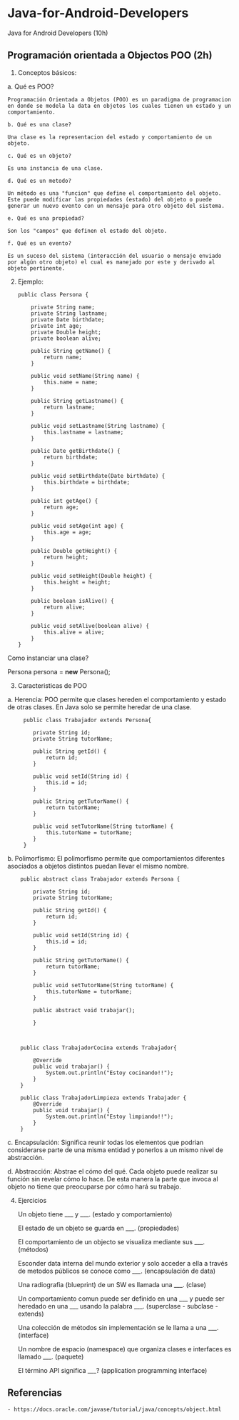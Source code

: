 # Java-for-Android-Developers
Java for Android Developers (10h)
 
## Programación orientada a Objectos POO (2h)

 1. Conceptos básicos:

  a. Qué es POO?

	Programación Orientada a Objetos (POO) es un paradigma de programacion en donde se modela la data en objetos los cuales tienen un estado y un comportamiento.
	 
	b. Qué es una clase?

	Una clase es la representacion del estado y comportamiento de un objeto.

	c. Qué es un objeto?

	Es una instancia de una clase.

	d. Qué es un metodo?

	Un método es una "funcion" que define el comportamiento del objeto. Este puede modificar las propiedades (estado) del objeto o puede generar un nuevo evento con un mensaje para otro objeto del sistema.

	e. Qué es una propiedad?

	Son los "campos" que definen el estado del objeto.

	f. Qué es un evento?

	Es un suceso del sistema (interacción del usuario o mensaje enviado por algún otro objeto) el cual es manejado por este y derivado al objeto pertinente.

 2. Ejemplo:


		public class Persona {

			private String name;
		    private String lastname;
		    private Date birthdate;
		    private int age;
		    private Double height;
		    private boolean alive;

		    public String getName() {
		        return name;
		    }

		    public void setName(String name) {
		        this.name = name;
		    }

		    public String getLastname() {
		        return lastname;
		    }

		    public void setLastname(String lastname) {
		        this.lastname = lastname;
		    }

		    public Date getBirthdate() {
		        return birthdate;
		    }

		    public void setBirthdate(Date birthdate) {
		        this.birthdate = birthdate;
		    }

		    public int getAge() {
		        return age;
		    }

		    public void setAge(int age) {
		        this.age = age;
		    }

		    public Double getHeight() {
		        return height;
		    }

		    public void setHeight(Double height) {
		        this.height = height;
		    }

		    public boolean isAlive() {
		        return alive;
		    }

		    public void setAlive(boolean alive) {
		        this.alive = alive;
		    }
		}
	


  Como instanciar una clase? 

  Persona persona = **new** Persona();


 3. Caracteristicas de POO

   a. Herencia: 
     POO permite que clases hereden el comportamiento y estado de otras clases. En Java solo se permite heredar de una clase.


	     public class Trabajador extends Persona{
	    
		    private String id;
		    private String tutorName;

		    public String getId() {
		        return id;
		    }

		    public void setId(String id) {
		        this.id = id;
		    }

		    public String getTutorName() {
		        return tutorName;
		    }

		    public void setTutorName(String tutorName) {
		        this.tutorName = tutorName;
		    }
		 }

   b. Polimorfismo:
	  El polimorfismo permite que comportamientos diferentes asociados a objetos distintos puedan llevar el mismo nombre. 
   
		public abstract class Trabajador extends Persona {
		
		    private String id;
		    private String tutorName;
		
		    public String getId() {
		        return id;
		    }
		
		    public void setId(String id) {
		        this.id = id;
		    }
		
		    public String getTutorName() {
		        return tutorName;
		    }
		
		    public void setTutorName(String tutorName) {
		        this.tutorName = tutorName;
		    }
		
		    public abstract void trabajar();
		    
			}



		public class TrabajadorCocina extends Trabajador{
		
		    @Override
		    public void trabajar() {
		        System.out.println("Estoy cocinando!!");
		    }
		}

		public class TrabajadorLimpieza extends Trabajador {
		    @Override
		    public void trabajar() {
		        System.out.println("Estoy limpiando!!");
		    }
		}
		
   c. Encapsulación: 
   Significa reunir todas los elementos que podrian considerarse parte de una misma entidad y ponerlos a un mismo nivel de abstracción.

   d. Abstracción: 
   Abstrae el cómo del qué. Cada objeto puede realizar su función sin revelar cómo lo hace. De esta manera la parte que invoca al objeto no tiene que preocuparse por cómo hará su trabajo.

  

  
 4. Ejercicios


 	Un objeto tiene ___ y ___. (estado y comportamiento)

	El estado de un objeto se guarda en ___. (propiedades)

	El comportamiento de un objecto se visualiza mediante sus ___. (métodos)

	Esconder data interna del mundo exterior y solo acceder a ella a través de metodos públicos se conoce como ___. (encapsulación de data)

	Una radiografia (blueprint) de un SW es llamada una ___. (clase)

	Un comportamiento comun puede ser definido en una ___ y puede ser heredado en una ___ usando la palabra ___. (superclase - subclase - extends)

	Una colección de métodos sin implementación se le llama a una ___. (interface)

	Un nombre de espacio (namespace) que organiza clases e interfaces es llamado ___. (paquete)

	El término API significa ___? (application programming interface)
	
 
## Referencias 

	- https://docs.oracle.com/javase/tutorial/java/concepts/object.html